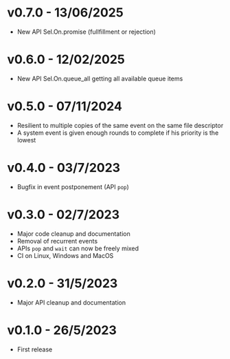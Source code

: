 # v0.7.0 - 13/06/2025

- New API Sel.On.promise (fullfillment or rejection)

# v0.6.0 - 12/02/2025

- New API Sel.On.queue_all getting all available queue items

# v0.5.0 - 07/11/2024

- Resilient to multiple copies of the same event on the same file descriptor
- A system event is given enough rounds to complete if his priority is the lowest

# v0.4.0 - 03/7/2023

- Bugfix in event postponement (API `pop`)

# v0.3.0 - 02/7/2023

- Major code cleanup and documentation
- Removal of recurrent events
- APIs `pop` and `wait` can now be freely mixed
- CI on Linux, Windows and MacOS

# v0.2.0 - 31/5/2023

- Major API cleanup and documentation

# v0.1.0 - 26/5/2023

- First release
